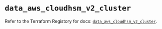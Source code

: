 # `data_aws_cloudhsm_v2_cluster`

Refer to the Terraform Registory for docs: [`data_aws_cloudhsm_v2_cluster`](https://registry.terraform.io/providers/hashicorp/aws/5.8.0/docs/data-sources/cloudhsm_v2_cluster).
